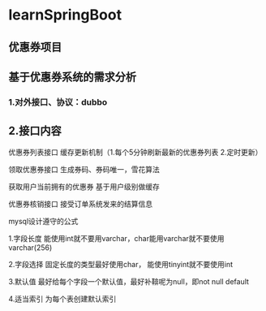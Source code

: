 
# learnSpringBoot
## 优惠券项目
## 基于优惠券系统的需求分析
### 1.对外接口、协议：dubbo
## 2.接口内容
  优惠券列表接口 缓存更新机制（1.每个5分钟刷新最新的优惠券列表 2.定时更新）  

  领取优惠券接口 生成券码、券码唯一，雪花算法  

  获取用户当前拥有的优惠券 基于用户级别做缓存  

  优惠券核销接口 接受订单系统发来的结算信息  

  
mysql设计遵守的公式  

1.字段长度 能使用int就不要用varchar，char能用varchar就不要使用varchar(256)  

2.字段选择 固定长度的类型最好使用char， 能使用tinyint就不要使用int  

3.默认值 最好给每个字段一个默认值，最好补鞥呢为null，即not null default  

4.适当索引 为每个表创建默认索引
